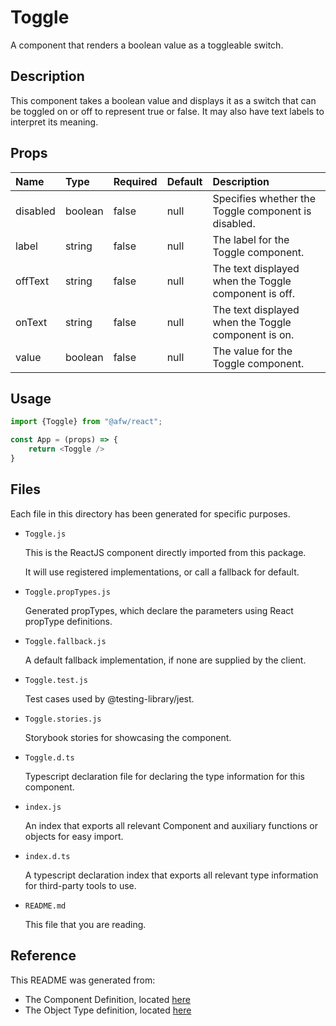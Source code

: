 # Toggle

A component that renders a boolean value as a toggleable switch.

## Description
This component takes a boolean value and displays it as a switch that can be toggled on or off to represent true or false.  It may also have text labels to interpret its meaning.

## Props
| Name | Type | Required | Default | Description |
|:----------|:----------|:----|:------------|:------------|
|disabled|boolean|false|null|Specifies whether the Toggle component is disabled.|
|label|string|false|null|The label for the Toggle component.|
|offText|string|false|null|The text displayed when the Toggle component is off.|
|onText|string|false|null|The text displayed when the Toggle component is on.|
|value|boolean|false|null|The value for the Toggle component.|

## Usage
```js
import {Toggle} from "@afw/react";

const App = (props) => {
    return <Toggle />
}
```

## Files
Each file in this directory has been generated for specific purposes.
 * `Toggle.js`

   This is the ReactJS component directly imported from this package.

   It will use registered implementations, or call a fallback for default.
 * `Toggle.propTypes.js`

   Generated propTypes, which declare the parameters using React propType definitions.

 * `Toggle.fallback.js`

   A default fallback implementation, if none are supplied by the client.

 * `Toggle.test.js`

   Test cases used by @testing-library/jest.

 * `Toggle.stories.js`

   Storybook stories for showcasing the component.

 * `Toggle.d.ts`

   Typescript declaration file for declaring the type information for this component.

 * `index.js`

   An index that exports all relevant Component and auxiliary functions or objects for easy import.

 * `index.d.ts`

   A typescript declaration index that exports all relevant type information for third-party tools to use.

 * `README.md`

   This file that you are reading.

## Reference
This README was generated from:
  * The Component Definition, located [here](/src/afw_components/generate/objects/_AdaptiveLayoutComponentType_/Toggle.json)
  * The Object Type definition, located [here](/src/afw_components/generate/objects/_AdaptiveObjectType_/_AdaptiveLayoutComponentType_Toggle.json)

